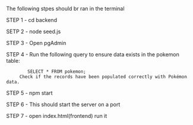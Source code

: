 The following stpes should br ran in the terminal

STEP 1 - cd backend

SETP 2 - node seed.js

STEP 3 - Open pgAdmin 

STEP 4 - Run the following query to ensure data exists in the pokemon table:

            SELECT * FROM pokemon;
         Check if the records have been populated correctly with Pokémon data.

STEP 5 - npm start

STEP 6 - This should start the server on a port

STEP 7 - open index.html(frontend) run it
